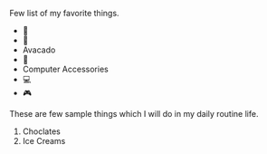 Few list of my favorite things.
- 🥝
- 🍄
- Avacado
-   🥑
- Computer Accessories
-   💻
-   🎮

These are few sample things which I will do in my daily routine life.
1. Choclates
2. Ice Creams
